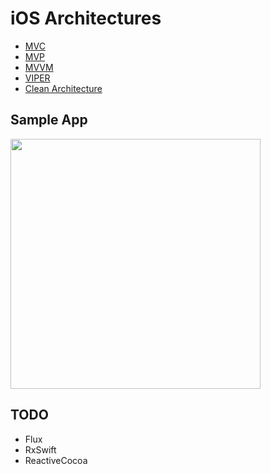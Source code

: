 # iOS Architectures

- [MVC](https://github.com/tattn/ios-architectures/tree/master/ios-architectures/MVC)
- [MVP](https://github.com/tattn/ios-architectures/tree/master/ios-architectures/MVP)
- [MVVM](https://github.com/tattn/ios-architectures/tree/master/ios-architectures/MVVM)
- [VIPER](https://github.com/tattn/ios-architectures/tree/master/ios-architectures/VIPER)
- [Clean Architecture](https://github.com/tattn/ios-architectures/tree/master/ios-architectures/CleanArchitecture)

## Sample App

<img width=400 src="https://qiita-image-store.s3.amazonaws.com/0/91631/0a8d4c61-1105-e45d-7507-19eddc2efe9a.png">

## TODO

- Flux
- RxSwift
- ReactiveCocoa
